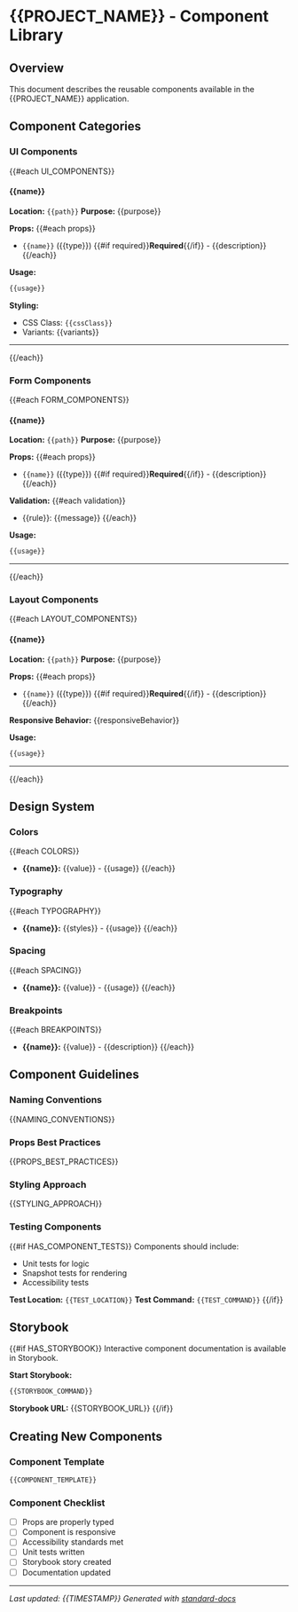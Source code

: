 # {{PROJECT_NAME}} - Component Library

## Overview
This document describes the reusable components available in the {{PROJECT_NAME}} application.

## Component Categories

### UI Components
{{#each UI_COMPONENTS}}
#### {{name}}
**Location:** `{{path}}`
**Purpose:** {{purpose}}

**Props:**
{{#each props}}
- `{{name}}` ({{type}}) {{#if required}}**Required**{{/if}} - {{description}}
{{/each}}

**Usage:**
```jsx
{{usage}}
```

**Styling:**
- CSS Class: `{{cssClass}}`
- Variants: {{variants}}

---
{{/each}}

### Form Components
{{#each FORM_COMPONENTS}}
#### {{name}}
**Location:** `{{path}}`
**Purpose:** {{purpose}}

**Props:**
{{#each props}}
- `{{name}}` ({{type}}) {{#if required}}**Required**{{/if}} - {{description}}
{{/each}}

**Validation:**
{{#each validation}}
- {{rule}}: {{message}}
{{/each}}

**Usage:**
```jsx
{{usage}}
```

---
{{/each}}

### Layout Components
{{#each LAYOUT_COMPONENTS}}
#### {{name}}
**Location:** `{{path}}`
**Purpose:** {{purpose}}

**Props:**
{{#each props}}
- `{{name}}` ({{type}}) {{#if required}}**Required**{{/if}} - {{description}}
{{/each}}

**Responsive Behavior:**
{{responsiveBehavior}}

**Usage:**
```jsx
{{usage}}
```

---
{{/each}}

## Design System

### Colors
{{#each COLORS}}
- **{{name}}:** {{value}} - {{usage}}
{{/each}}

### Typography
{{#each TYPOGRAPHY}}
- **{{name}}:** {{styles}} - {{usage}}
{{/each}}

### Spacing
{{#each SPACING}}
- **{{name}}:** {{value}} - {{usage}}
{{/each}}

### Breakpoints
{{#each BREAKPOINTS}}
- **{{name}}:** {{value}} - {{description}}
{{/each}}

## Component Guidelines

### Naming Conventions
{{NAMING_CONVENTIONS}}

### Props Best Practices
{{PROPS_BEST_PRACTICES}}

### Styling Approach
{{STYLING_APPROACH}}

### Testing Components
{{#if HAS_COMPONENT_TESTS}}
Components should include:
- Unit tests for logic
- Snapshot tests for rendering
- Accessibility tests

**Test Location:** `{{TEST_LOCATION}}`
**Test Command:** `{{TEST_COMMAND}}`
{{/if}}

## Storybook
{{#if HAS_STORYBOOK}}
Interactive component documentation is available in Storybook.

**Start Storybook:**
```bash
{{STORYBOOK_COMMAND}}
```

**Storybook URL:** {{STORYBOOK_URL}}
{{/if}}

## Creating New Components

### Component Template
```jsx
{{COMPONENT_TEMPLATE}}
```

### Component Checklist
- [ ] Props are properly typed
- [ ] Component is responsive
- [ ] Accessibility standards met
- [ ] Unit tests written
- [ ] Storybook story created
- [ ] Documentation updated

---
*Last updated: {{TIMESTAMP}}*
*Generated with [standard-docs](https://github.com/johnplummer/standard-docs)*